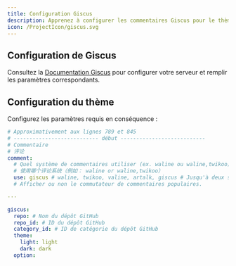 ```yaml
---
title: Configuration Giscus
description: Apprenez à configurer les commentaires Giscus pour le thème Solitude.
icon: /ProjectIcon/giscus.svg
---
```


## Configuration de Giscus

Consultez la [Documentation Giscus](https://giscus.app) pour configurer votre serveur et remplir les paramètres correspondants.

## Configuration du thème

Configurez les paramètres requis en conséquence :

```yml [_config.solitude.yml]
# Approximativement aux lignes 789 et 845
# --------------------------- début ---------------------------
# Commentaire
# 评论
comment:
  # Quel système de commentaires utiliser (ex. waline ou waline,twikoo)
  # 使用哪个评论系统（例如： waline or waline,twikoo）
  use: giscus # waline, twikoo, valine, artalk, giscus # Jusqu'à deux systèmes de commentaires peuvent être activés en même temps
  # Afficher ou non le commutateur de commentaires populaires.

···

giscus:
  repo: # Nom du dépôt GitHub
  repo_id: # ID du dépôt GitHub
  category_id: # ID de catégorie du dépôt GitHub
  theme:
    light: light
    dark: dark
  option:
```